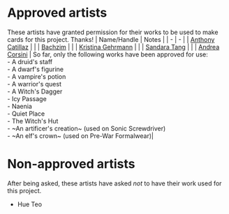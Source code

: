# Approved artists

These artists have granted permission for their works to be used to make cards for this project. Thanks!
| Name/Handle | Notes |
| - | - |
| [Anthony Catillaz](https://www.artstation.com/artico_luminos) | |
| [Bachzim](https://www.artstation.com/bachzim) | |
| [Kristina Gehrmann](http://www.kristinagehrmann.com/) | |
| [Sandara Tang](https://sandara.artstation.com/) | |
| [Andrea Corsini](https://linktr.ee/Not_andreas) | So far, only the following works have been approved for use:<br/>- A druid's staff<br/>- A dwarf's figurine<br/>- A vampire's potion<br/>- A warrior's quest<br/>- A Witch's Dagger<br/>- Icy Passage<br/>- Naenia<br/>- Quiet Place<br/>- The Witch's Hut<br/>- ~An artificer's creation~ (used on Sonic Screwdriver)<br/>- ~An elf's crown~ (used on Pre-War Formalwear)|
# Non-approved artists

After being asked, these artists have asked _not_ to have their work used for this project.
- Hue Teo
